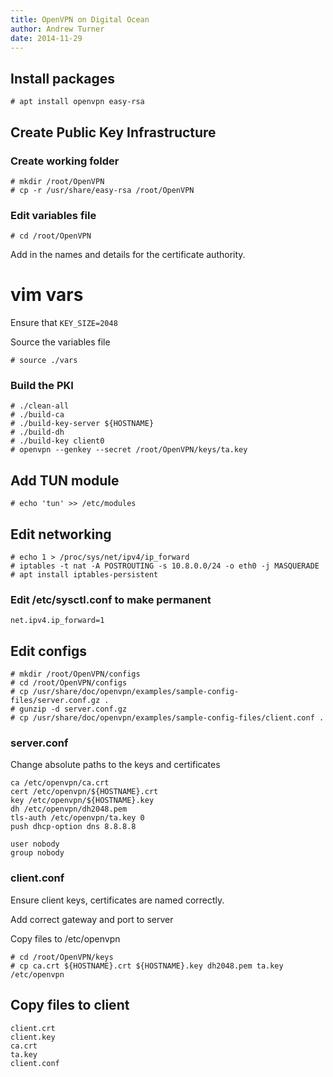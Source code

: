```yaml
---
title: OpenVPN on Digital Ocean
author: Andrew Turner
date: 2014-11-29
---
```


## Install packages

    # apt install openvpn easy-rsa

## Create Public Key Infrastructure

### Create working folder

    # mkdir /root/OpenVPN
    # cp -r /usr/share/easy-rsa /root/OpenVPN


### Edit variables file

    # cd /root/OpenVPN

Add in the names and details for the certificate authority.

   # vim vars

Ensure that `KEY_SIZE=2048`

Source the variables file

    # source ./vars

### Build the PKI

    # ./clean-all
    # ./build-ca
    # ./build-key-server ${HOSTNAME}
    # ./build-dh
    # ./build-key client0
    # openvpn --genkey --secret /root/OpenVPN/keys/ta.key

## Add TUN module

    # echo 'tun' >> /etc/modules

## Edit networking

    # echo 1 > /proc/sys/net/ipv4/ip_forward
    # iptables -t nat -A POSTROUTING -s 10.8.0.0/24 -o eth0 -j MASQUERADE
    # apt install iptables-persistent

### Edit /etc/sysctl.conf to make permanent

    net.ipv4.ip_forward=1

## Edit configs

    # mkdir /root/OpenVPN/configs
    # cd /root/OpenVPN/configs
    # cp /usr/share/doc/openvpn/examples/sample-config-files/server.conf.gz .
    # gunzip -d server.conf.gz
    # cp /usr/share/doc/openvpn/examples/sample-config-files/client.conf .

### server.conf

Change absolute paths to the keys and certificates

    ca /etc/openvpn/ca.crt
    cert /etc/openvpn/${HOSTNAME}.crt
    key /etc/openvpn/${HOSTNAME}.key
    dh /etc/openvpn/dh2048.pem  
    tls-auth /etc/openvpn/ta.key 0
    push dhcp-option dns 8.8.8.8

    user nobody
    group nobody

### client.conf

Ensure client keys, certificates are named correctly.

Add correct gateway and port to server

Copy files to /etc/openvpn

    # cd /root/OpenVPN/keys
    # cp ca.crt ${HOSTNAME}.crt ${HOSTNAME}.key dh2048.pem ta.key /etc/openvpn

## Copy files to client

    client.crt
    client.key
    ca.crt
    ta.key
    client.conf
